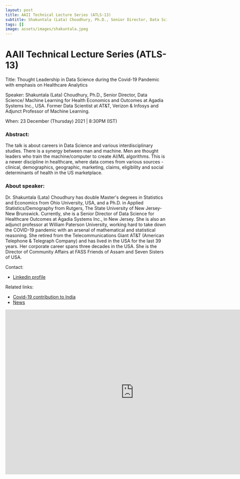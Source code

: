 ```yaml
---
layout: post
title: AAII Technical Lecture Series (ATLS-13)
subtitle: Shakuntala (Lata) Choudhury, Ph.D., Senior Director, Data Science/ Machine Learning for Health Economics and Outcomes at Agadia Systems Inc., USA. Former Data Scientist at AT&T, Verizon & Infosys and Adjunct Professor of Machine Learning.
tags: []
image: assets/images/shakuntala.jpeg
---
```


# AAII Technical Lecture Series (ATLS-13)

Title: Thought Leadership in Data Science during the Covid-19 Pandemic with emphasis on Healthcare Analytics

Speaker: Shakuntala (Lata) Choudhury, Ph.D., Senior Director, Data Science/ Machine Learning for Health Economics and Outcomes at Agadia Systems Inc., USA. Former Data Scientist at AT&T, Verizon & Infosys and Adjunct Professor of Machine Learning.

When: 23 December (Thursday) 2021 | 8:30PM (IST)

### Abstract:
The talk is about careers in Data Science and various interdisciplinary studies. There is a synergy between man and machine. Men are thought leaders who train the machine/computer to create AI/ML algorithms. This is a newer discipline in healthcare, where data comes from various sources - clinical, demographics, geographic, marketing, claims, eligibility and social determinants of health in the US marketplace.

### About speaker:
Dr. Shakuntala (Lata) Choudhury has double Master's degrees in Statistics and Economics from Ohio University, USA, and a Ph.D. in Applied Statistics/Demography from Rutgers, The State University of New Jersey-New Brunswick. Currently, she is a Senior Director of Data Science for Healthcare Outcomes at Agadia Systems Inc., in New Jersey. She is also an adjunct professor at William Paterson University, working hard to take down the COVID-19 pandemic with an arsenal of mathematical and statistical reasoning. She retired from the Telecommunications Giant AT&T (American Telephone & Telegraph Company) and has lived in the USA for the last 39 years. Her corporate career spans three decades in the USA. She is the Director of Community Affairs at FASS Friends of Assam and Seven Sisters of USA.

Contact: 
- [Linkedin profile](https://www.linkedin.com/in/statistician2choudhury/)

Related links:
- [Covid-19 contribution to India](https://www.endcoronavirus.org/India-states-ut)
- [News](https://www.wpunj.edu/articles/news/2020-12-23/choudhury-data-scientist-covid-19-NSVD-EndCoronavirus-business-analytics-nj/)

<iframe width="800" height="515" src="https://www.youtube.com/embed/_wBpjSyegmI" title="YouTube video player" frameborder="0" allow="accelerometer; autoplay; clipboard-write; encrypted-media; gyroscope; picture-in-picture; web-share" allowfullscreen></iframe>

